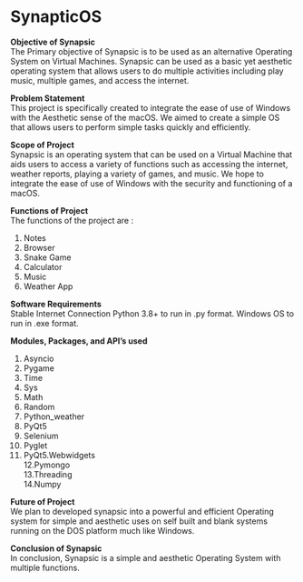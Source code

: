 # SynapticOS
**Objective of Synapsic**            
The Primary objective of Synapsic is to be used as an
alternative Operating System on Virtual Machines. Synapsic
can be used as a basic yet aesthetic operating system that
allows users to do multiple activities including play music,
multiple games, and access the internet.

**Problem Statement**               
This project is specifically created to integrate the ease of use of
Windows with the Aesthetic sense of the macOS. We aimed to
create a simple OS that allows users to perform simple tasks
quickly and efficiently.

**Scope of Project**                         
Synapsic is an operating system that can be used on a Virtual
Machine that aids users to access a variety of functions such as
accessing the internet, weather reports, playing a variety of
games, and music. We hope to integrate the ease of use of
Windows with the security and functioning of a macOS.

**Functions of Project**                  
The functions of the project are :
1. Notes
2. Browser
3. Snake Game
4. Calculator
5. Music
6. Weather App

**Software Requirements**                 
Stable Internet Connection
Python 3.8+ to run in .py format.
Windows OS to run in .exe format.

**Modules, Packages, and API’s used**                   
1. Asyncio
2. Pygame
3. Time
4. Sys
5. Math
6. Random
7. Python_weather
8. PyQt5
9. Selenium   
10. Pyglet   
11. PyQt5.Webwidgets  
12.Pymongo   
13.Threading   
14.Numpy   

**Future of Project**                  
We plan to developed synapsic into a powerful and efficient
Operating system for simple and aesthetic uses on self built
and blank systems running on the DOS platform much like
Windows.

**Conclusion of Synapsic**                 
In conclusion, Synapsic is a simple and aesthetic Operating
System with multiple functions.

